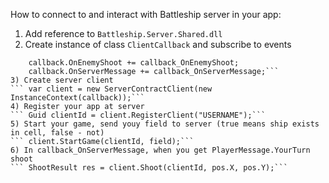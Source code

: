 ﻿How to connect to and interact with Battleship server in your app:

1) Add reference to `Battleship.Server.Shared.dll`
2) Create instance of class `ClientCallback` and subscribe to events
```	var callback = new ClientCallback();
    callback.OnEnemyShoot += callback_OnEnemyShoot;
    callback.OnServerMessage += callback_OnServerMessage;```
3) Create server client
``` var client = new ServerContractClient(new InstanceContext(callback));```
4) Register your app at server
``` Guid clientId = client.RegisterClient("USERNAME");```
5) Start your game, send youy field to server (true means ship exists in cell, false - not)
``` client.StartGame(clientId, field);```
6) In callback_OnServerMessage, when you get PlayerMessage.YourTurn shoot
``` ShootResult res = client.Shoot(clientId, pos.X, pos.Y);```
